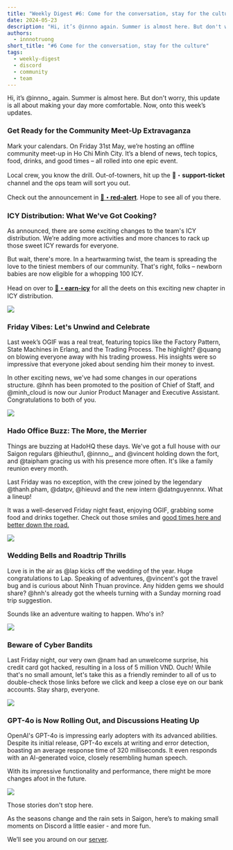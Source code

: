 ```yaml
---
title: "Weekly Digest #6: Come for the conversation, stay for the culture"
date: 2024-05-23
description: "Hi, it’s @innno again. Summer is almost here. But don't worry, this update is all about making your day more comfortable. Now, onto this week’s updates."
authors:
  - innnotruong
short_title: "#6 Come for the conversation, stay for the culture"
tags:
  - weekly-digest
  - discord
  - community
  - team
---
```


Hi, it’s @innno\_ again. Summer is almost here. But don't worry, this update is all about making your day more comfortable. Now, onto this week’s updates.

### Get Ready for the Community Meet-Up Extravaganza

Mark your calendars. On Friday 31st May, we’re hosting an offline community meet-up in Ho Chi Minh City. It’s a blend of news, tech topics, food, drinks, and good times – all rolled into one epic event.

Local crew, you know the drill. Out-of-towners, hit up the ⁠🎫・**support-ticket** channel and the ops team will sort you out.

Check out the announcement in **[🚨・red-alert](https://discord.com/channels/462663954813157376/915941020968046612/1239841583843639348)**. Hope to see all of you there.

### ICY Distribution: What We've Got Cooking?

As announced, there are some exciting changes to the team's ICY distribution. We’re adding more activities and more chances to rack up those sweet ICY rewards for everyone.

But wait, there's more. In a heartwarming twist, the team is spreading the love to the tiniest members of our community. That's right, folks – newborn babies are now eligible for a whopping 100 ICY.

Head on over to **[🧊・earn-icy](https://discord.com/channels/462663954813157376/1006198672486309908/1239502938918096960)** for all the deets on this exciting new chapter in ICY distribution.

![](assets/6-come-for-the-conversion-stay-for-the-culture_6-come-for-the-conversation-stay-for-the-culture-icy.webp)

### Friday Vibes: Let's Unwind and Celebrate

Last week’s OGIF was a real treat, featuring topics like the Factory Pattern, State Machines in Erlang, and the Trading Process. The highlight? @quang on blowing everyone away with his trading prowess. His insights were so impressive that everyone joked about sending him their money to invest.

In other exciting news, we've had some changes in our operations structure. @hnh has been promoted to the position of Chief of Staff, and @minh_cloud is now our Junior Product Manager and Executive Assistant. Congratulations to both of you.

![](assets/6-come-for-the-conversion-stay-for-the-culture_6-come-for-the-conversation-stay-for-the-culture-ogif.webp)

### Hado Office Buzz: The More, the Merrier

Things are buzzing at HadoHQ these days. We've got a full house with our Saigon regulars @hieuthu1, @innno\_, and @vincent holding down the fort, and @taipham gracing us with his presence more often. It's like a family reunion every month.

Last Friday was no exception, with the crew joined by the legendary @thanh.pham, @datpv, @hieuvd and the new intern @datnguyennnx. What a lineup!

It was a well-deserved Friday night feast, enjoying OGIF, grabbing some food and drinks together. Check out those smiles and [good times here and better down the road.](https://www.youtube.com/watch?v=CqOZtLy4tFA)

![](assets/6-come-for-the-conversion-stay-for-the-culture_6-come-for-the-conversation-stay-for-the-culture-gathering.webp)

### Wedding Bells and Roadtrip Thrills

Love is in the air as @lap kicks off the wedding of the year. Huge congratulations to Lap. Speaking of adventures, @vincent's got the travel bug and is curious about Ninh Thuan province. Any hidden gems we should share? @hnh's already got the wheels turning with a Sunday morning road trip suggestion.

Sounds like an adventure waiting to happen. Who's in?

![](assets/6-come-for-the-conversion-stay-for-the-culture_6-come-for-the-conversation-stay-for-the-culture-wedding.webp)

### Beware of Cyber Bandits

Last Friday night, our very own @nam had an unwelcome surprise, his credit card got hacked, resulting in a loss of 5 million VND. Ouch! While that's no small amount, let's take this as a friendly reminder to all of us to double-check those links before we click and keep a close eye on our bank accounts. Stay sharp, everyone.

![](assets/6-come-for-the-conversion-stay-for-the-culture_6-come-for-the-conversation-stay-for-the-culture-hack.webp)

### GPT-4o is Now Rolling Out, and Discussions Heating Up

OpenAI's GPT-4o is impressing early adopters with its advanced abilities. Despite its initial release, GPT-4o excels at writing and error detection, boasting an average response time of 320 milliseconds. It even responds with an AI-generated voice, closely resembling human speech.

With its impressive functionality and performance, there might be more changes afoot in the future.

![](assets/6-come-for-the-conversion-stay-for-the-culture_6-come-for-the-conversation-stay-for-the-culture-gpt.webp)

Those stories don't stop here.

As the seasons change and the rain sets in Saigon, here’s to making small moments on Discord a little easier - and more fun.

We’ll see you around on our [server](https://discord.gg/dfoundation).

